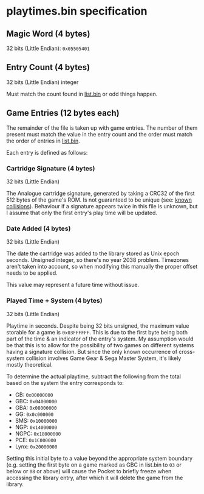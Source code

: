 # playtimes.bin specification

## Magic Word (4 bytes)

32 bits (Little Endian): `0x05505401`

## Entry Count (4 bytes)

32 bits (Little Endian) integer

Must match the count found in [list.bin](./list.md) or odd things happen.

## Game Entries (12 bytes each)

The remainder of the file is taken up with game entries. The number of them present must match the value in the entry
count and the order must match the order of entries in [list.bin](./list.md).

Each entry is defined as follows:

### Cartridge Signature (4 bytes)

32 bits (Little Endian)

The Analogue cartridge signature, generated by taking a CRC32 of the first 512 bytes of the game's ROM. Is not
guaranteed to be unique (see: [known collisions](./collisions.md)). Behaviour if a signature appears twice in this file
is unknown, but I assume that only the first entry's play time will be updated.

### Date Added (4 bytes)

32 bits (Little Endian)

The date the cartridge was added to the library stored as Unix epoch seconds. Unsigned integer, so there's no year 2038
problem. Timezones aren't taken into account, so when modifying this manually the proper offset needs to be applied.

This value may represent a future time without issue.

### Played Time + System (4 bytes)

32 bits (Little Endian)

Playtime in seconds. Despite being 32 bits unsigned, the maximum value storable for a game is `0x03FFFFFF`. This is due
to the first byte being both part of the time & an indicator of the entry's system. My assumption would be that this is
to allow for the possibility of two games on different systems having a signature collision. But since the only known
occurrence of cross-system collision involves Game Gear & Sega Master System, it's likely mostly theoretical.

To determine the actual playtime, subtract the following from the total based on the system the entry corresponds to:

* GB: `0x00000000`
* GBC: `0x04000000`
* GBA: `0x08000000`
* GG: `0x0c000000`
* SMS: `0x10000000`
* NGP: `0x14000000`
* NGPC: `0x18000000`
* PCE: `0x1C000000`
* Lynx: `0x20000000`

Setting this initial byte to a value beyond the appropriate system boundary (e.g. setting the first byte on a game
marked as GBC in list.bin to `03` or below or `08` or above) will cause the Pocket to briefly freeze when accessing the library entry,
after which it will delete the game from the library.
